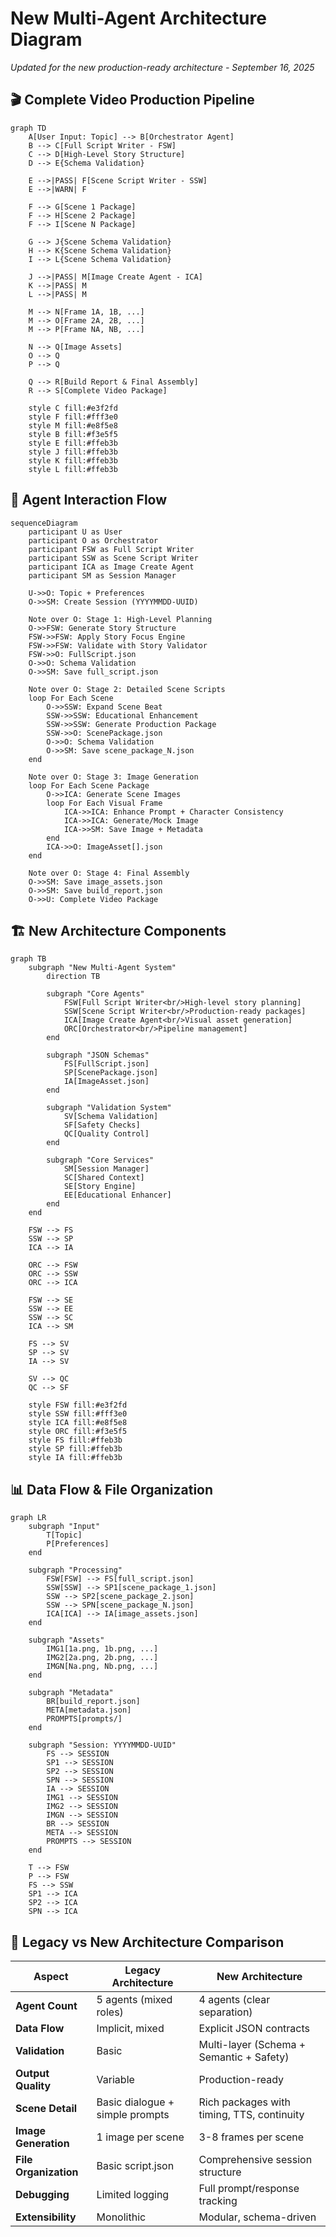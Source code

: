 # New Multi-Agent Architecture Diagram

*Updated for the new production-ready architecture - September 16, 2025*

## 🎬 Complete Video Production Pipeline

```mermaid
graph TD
    A[User Input: Topic] --> B[Orchestrator Agent]
    B --> C[Full Script Writer - FSW]
    C --> D[High-Level Story Structure]
    D --> E{Schema Validation}
    
    E -->|PASS| F[Scene Script Writer - SSW]
    E -->|WARN| F
    
    F --> G[Scene 1 Package]
    F --> H[Scene 2 Package]
    F --> I[Scene N Package]
    
    G --> J{Scene Schema Validation}
    H --> K{Scene Schema Validation}
    I --> L{Scene Schema Validation}
    
    J -->|PASS| M[Image Create Agent - ICA]
    K -->|PASS| M
    L -->|PASS| M
    
    M --> N[Frame 1A, 1B, ...]
    M --> O[Frame 2A, 2B, ...]
    M --> P[Frame NA, NB, ...]
    
    N --> Q[Image Assets]
    O --> Q
    P --> Q
    
    Q --> R[Build Report & Final Assembly]
    R --> S[Complete Video Package]
    
    style C fill:#e3f2fd
    style F fill:#fff3e0
    style M fill:#e8f5e8
    style B fill:#f3e5f5
    style E fill:#ffeb3b
    style J fill:#ffeb3b
    style K fill:#ffeb3b
    style L fill:#ffeb3b
```

## 🤖 Agent Interaction Flow

```mermaid
sequenceDiagram
    participant U as User
    participant O as Orchestrator
    participant FSW as Full Script Writer
    participant SSW as Scene Script Writer
    participant ICA as Image Create Agent
    participant SM as Session Manager
    
    U->>O: Topic + Preferences
    O->>SM: Create Session (YYYYMMDD-UUID)
    
    Note over O: Stage 1: High-Level Planning
    O->>FSW: Generate Story Structure
    FSW->>FSW: Apply Story Focus Engine
    FSW->>FSW: Validate with Story Validator
    FSW->>O: FullScript.json
    O->>O: Schema Validation
    O->>SM: Save full_script.json
    
    Note over O: Stage 2: Detailed Scene Scripts
    loop For Each Scene
        O->>SSW: Expand Scene Beat
        SSW->>SSW: Educational Enhancement
        SSW->>SSW: Generate Production Package
        SSW->>O: ScenePackage.json
        O->>O: Schema Validation
        O->>SM: Save scene_package_N.json
    end
    
    Note over O: Stage 3: Image Generation
    loop For Each Scene Package
        O->>ICA: Generate Scene Images
        loop For Each Visual Frame
            ICA->>ICA: Enhance Prompt + Character Consistency
            ICA->>ICA: Generate/Mock Image
            ICA->>SM: Save Image + Metadata
        end
        ICA->>O: ImageAsset[].json
    end
    
    Note over O: Stage 4: Final Assembly
    O->>SM: Save image_assets.json
    O->>SM: Save build_report.json
    O->>U: Complete Video Package
```

## 🏗️ New Architecture Components

```mermaid
graph TB
    subgraph "New Multi-Agent System"
        direction TB
        
        subgraph "Core Agents"
            FSW[Full Script Writer<br/>High-level story planning]
            SSW[Scene Script Writer<br/>Production-ready packages]
            ICA[Image Create Agent<br/>Visual asset generation]
            ORC[Orchestrator<br/>Pipeline management]
        end
        
        subgraph "JSON Schemas"
            FS[FullScript.json]
            SP[ScenePackage.json]
            IA[ImageAsset.json]
        end
        
        subgraph "Validation System"
            SV[Schema Validation]
            SF[Safety Checks]
            QC[Quality Control]
        end
        
        subgraph "Core Services"
            SM[Session Manager]
            SC[Shared Context]
            SE[Story Engine]
            EE[Educational Enhancer]
        end
    end
    
    FSW --> FS
    SSW --> SP
    ICA --> IA
    
    ORC --> FSW
    ORC --> SSW
    ORC --> ICA
    
    FSW --> SE
    SSW --> EE
    SSW --> SC
    ICA --> SM
    
    FS --> SV
    SP --> SV
    IA --> SV
    
    SV --> QC
    QC --> SF
    
    style FSW fill:#e3f2fd
    style SSW fill:#fff3e0
    style ICA fill:#e8f5e8
    style ORC fill:#f3e5f5
    style FS fill:#ffeb3b
    style SP fill:#ffeb3b
    style IA fill:#ffeb3b
```

## 📊 Data Flow & File Organization

```mermaid
graph LR
    subgraph "Input"
        T[Topic]
        P[Preferences]
    end
    
    subgraph "Processing"
        FSW[FSW] --> FS[full_script.json]
        SSW[SSW] --> SP1[scene_package_1.json]
        SSW --> SP2[scene_package_2.json]
        SSW --> SPN[scene_package_N.json]
        ICA[ICA] --> IA[image_assets.json]
    end
    
    subgraph "Assets"
        IMG1[1a.png, 1b.png, ...]
        IMG2[2a.png, 2b.png, ...]
        IMGN[Na.png, Nb.png, ...]
    end
    
    subgraph "Metadata"
        BR[build_report.json]
        META[metadata.json]
        PROMPTS[prompts/]
    end
    
    subgraph "Session: YYYYMMDD-UUID"
        FS --> SESSION
        SP1 --> SESSION
        SP2 --> SESSION
        SPN --> SESSION
        IA --> SESSION
        IMG1 --> SESSION
        IMG2 --> SESSION
        IMGN --> SESSION
        BR --> SESSION
        META --> SESSION
        PROMPTS --> SESSION
    end
    
    T --> FSW
    P --> FSW
    FS --> SSW
    SP1 --> ICA
    SP2 --> ICA
    SPN --> ICA
```

## 🔄 Legacy vs New Architecture Comparison

| Aspect | Legacy Architecture | New Architecture |
|--------|-------------------|------------------|
| **Agent Count** | 5 agents (mixed roles) | 4 agents (clear separation) |
| **Data Flow** | Implicit, mixed | Explicit JSON contracts |
| **Validation** | Basic | Multi-layer (Schema + Semantic + Safety) |
| **Output Quality** | Variable | Production-ready |
| **Scene Detail** | Basic dialogue + simple prompts | Rich packages with timing, TTS, continuity |
| **Image Generation** | 1 image per scene | 3-8 frames per scene |
| **File Organization** | Basic script.json | Comprehensive session structure |
| **Debugging** | Limited logging | Full prompt/response tracking |
| **Extensibility** | Monolithic | Modular, schema-driven |
